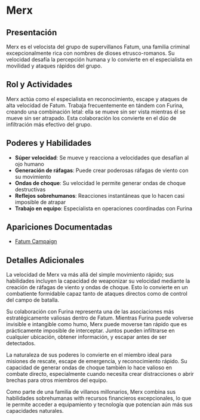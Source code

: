 # Merx

## Presentación
Merx es el velocista del grupo de supervillanos Fatum, una familia criminal excepcionalmente rica con nombres de dioses etrusco-romanos. Su velocidad desafía la percepción humana y lo convierte en el especialista en movilidad y ataques rápidos del grupo.

## Rol y Actividades
Merx actúa como el especialista en reconocimiento, escape y ataques de alta velocidad de Fatum. Trabaja frecuentemente en tándem con Furina, creando una combinación letal: ella se mueve sin ser vista mientras él se mueve sin ser atrapado. Esta colaboración los convierte en el dúo de infiltración más efectivo del grupo.

## Poderes y Habilidades
- **Súper velocidad**: Se mueve y reacciona a velocidades que desafían al ojo humano
- **Generación de ráfagas**: Puede crear poderosas ráfagas de viento con su movimiento
- **Ondas de choque**: Su velocidad le permite generar ondas de choque destructivas
- **Reflejos sobrehumanos**: Reacciones instantáneas que lo hacen casi imposible de atrapar
- **Trabajo en equipo**: Especialista en operaciones coordinadas con Furina

## Apariciones Documentadas
- [Fatum Campaign](../../campaigns/fatum/fatum.md)

## Detalles Adicionales
La velocidad de Merx va más allá del simple movimiento rápido; sus habilidades incluyen la capacidad de weaponizar su velocidad mediante la creación de ráfagas de viento y ondas de choque. Esto lo convierte en un combatiente formidable capaz tanto de ataques directos como de control del campo de batalla.

Su colaboración con Furina representa una de las asociaciones más estratégicamente valiosas dentro de Fatum. Mientras Furina puede volverse invisible e intangible como humo, Merx puede moverse tan rápido que es prácticamente imposible de interceptar. Juntos pueden infiltrarse en cualquier ubicación, obtener información, y escapar antes de ser detectados.

La naturaleza de sus poderes lo convierte en el miembro ideal para misiones de rescate, escape de emergencia, y reconocimiento rápido. Su capacidad de generar ondas de choque también lo hace valioso en combate directo, especialmente cuando necesita crear distracciones o abrir brechas para otros miembros del equipo.

Como parte de una familia de villanos millonarios, Merx combina sus habilidades sobrehumanas with recursos financieros excepcionales, lo que le permite acceder a equipamiento y tecnología que potencian aún más sus capacidades naturales.